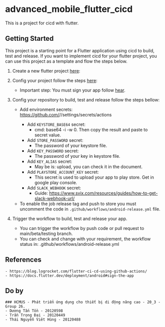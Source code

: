 # advanced_mobile_flutter_cicd

This is a project for cicd with flutter.

## Getting Started

This project is a starting point for a Flutter application using cicd to build, test and release. 
If you want to implement cicd for your flutter project, you can use this project as a template 
and flow the steps below.

1. Create a new flutter project <a href="https://docs.flutter.dev/get-started/codelab">here</a>:

2. Config your project follow the steps <a href="https://docs.flutter.dev/deployment/android">here</a>:
   - Important step: You must sign your app follow <a href="https://docs.flutter.dev/deployment/android#sign-the-app">hear</a>. 

3. Config your repository to build, test and release follow the steps bellow:
    - Add environment secrets: https://github.com/<username>/<repo-name>/settings/secrets/actions
        - Add `KEYSTORE_BASE64` secret: 
          - cmd: base64 -i <path-to-file-keystore> -w 0. Then copy the result and paste to secret value.
        - Add `STORE_PASSWORD` secret:
          - The password of your keystore file.
        - Add `KEY_PASSWORD` secret:
          - The password of your key in keystore file.
        - Add `KEY_ALIAS` secret:
          - May be is: upload, you can check it in the document.
        - Add `PLAYSTORE_ACCOUNT_KEY` secret:
          - This secret is used to upload your app to play store. Get in google play console.
        - Add `SLACK_WEBHOOK` secret:
          - Guide: https://www.svix.com/resources/guides/how-to-get-slack-webhook-url/ 
    - To enable the job release tag and push to store you must uncomment the code in `.github/workflows/android-release.yml` file.
3. Trigger the workflow to build, test and release your app.
    - You can trigger the workflow by push code or pull request to main/beta/testing branch.
    - You can check and change with your requirement, the workflow status in: .github/workflows/android-release.yml

## References
    - https://blog.logrocket.com/flutter-ci-cd-using-github-actions/ 
    - https://docs.flutter.dev/deployment/android#sign-the-app
## Do by
    ### HCMUS - Phát triển ứng dụng cho thiết bị di động nâng cao - 20_3 - Group 26.
    - Dương Tấn Tồn - 20120598
    - Trần Trọng Đại - 20120449
    - Thái Nguyễn Viêt Hùng - 20120488